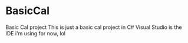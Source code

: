 # BasicCal
Basic Cal project
This is just a basic cal project in C#
Visual Studio is the IDE i'm using for now, lol